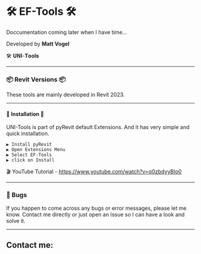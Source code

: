 # 🛠 EF-Tools 🛠 
Doccumentation coming later when I have time...

Developed by **Matt Vogel**  

🛠 𝐔𝐍𝐈-𝐓𝐨𝐨𝐥𝐬

---
### 📦 Revit Versions 📦
These tools are mainly developed in Revit 2023.

---
#### 💠 Installation 💠 
UNI-Tools is part of pyRevit default Extensions. 
And it has very simple and quick installation.  

    ▶ Install pyRevit  
    ▶ Open Extensions Menu  
    ▶ Select EF-Tools  
    ▶ click on Install

🎬 YouTube Tutorial - https://www.youtube.com/watch?v=q0zbdyyBIo0

---
### 🐛 Bugs
If you happen to come across any bugs or error messages, please let me know. 
Contact me directly or just open an Issue so I can have a look and solve it.

---

## Contact me:


